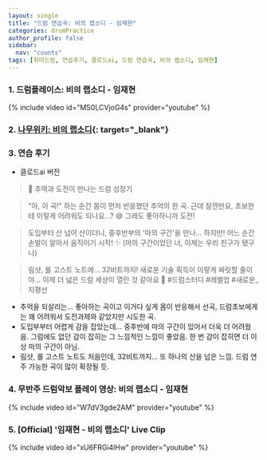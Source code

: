 ```yaml
---
layout: single
title: "드럼 연습곡: 비의 랩소디 - 임재현"
categories: drumPractice
author_profile: false
sidebar:
  nav: "counts"
tags: [취미드럼, 연습후기, 클로드ai, 드럼 연습곡, 비의 랩소디, 임재현]
---
```


### 1. 드럼플레이스: 비의 랩소디 - 임재현

{% include video id="MS0LCVjoG4s" provider="youtube" %}

### 2. [나무위키: 비의 랩소디](https://namu.wiki/w/%EB%B9%84(%E6%82%B2)%EC%9D%98%20Rhapsody?from=%EB%B9%84%EC%9D%98%20%EB%9E%A9%EC%86%8C%EB%94%94){: target="_blank"}

### 3. 연습 후기
- 클로드ai  버전
>🌟 추억과 도전이 만나는 드럼 성장기

>"아, 이 곡!" 하는 순간 몸이 먼저 반응했던 추억의 한 곡.
>근데 잠깐만요, 초보한테 이렇게 어려워도 되나요...? 😅
>그래도 좋아하니까 도전!

>도입부터 산 넘어 산이더니, 중후반부의 '마의 구간'을 만나...
>하지만! 어느 순간 손발이 알아서 움직이기 시작! ✨
>(마의 구간이었던 너, 이제는 우리 친구가 됐구나)

>림샷, 롤 고스트 노트에... 32비트까지!
>새로운 기술 획득이 이렇게 짜릿할 줄이야...
>이제 더 넓은 드럼 세상이 열린 것 같아요 🎵
>#드럼스터디 #레벨업 #새로운_지평선

- 추억을 되살리는... 좋아하는 곡이고 이거다 싶게 몸이 반응해서 선곡, 드럼초보에게는 꽤 어려워서 도전과제와 같았지만 시도한 곡.
- 도입부부터 어렵게 감을 잡았는데... 중후반에 마의 구간이 있어서 더욱 더 어려웠음. 그럼에도 없던 감이 잡히는 그 느낌적인 느낌이 좋았음. 한 번 감이 잡히면 더 이상 마의 구간이 아님.
- 림샷, 롤 고스트 노트도 처음인데, 32비트까지... 또 하나의 산을 넘은 느낌. 드럼 연주 가능한 곡이 많이 확장될 듯.

### 4. 무반주 드럼악보 플레이 영상: 비의 랩소디 - 임재현

{% include video id="W7dV3gde2AM" provider="youtube" %}


### 5. [Official] '임재현 - 비의 랩소디' Live Clip

{% include video id="xU6FRGi4lHw" provider="youtube" %}